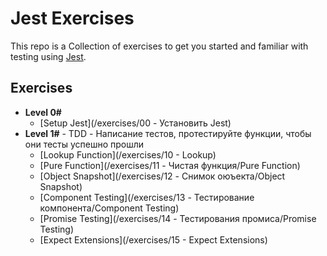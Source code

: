 # Jest Exercises

This repo is a Collection of exercises to get you started and familiar with testing using [Jest](facebook/jest).
  
## Exercises

- **Level 0#**
  - [Setup Jest](/exercises/00 - Установить Jest)
- **Level 1#** - TDD - Написание тестов, протестируйте функции, чтобы они тесты успешно прошли
  - [Lookup Function](/exercises/10 - Lookup)
  - [Pure Function](/exercises/11 - Чистая функция/Pure Function)
  - [Object Snapshot](/exercises/12 - Снимок оюъекта/Object Snapshot)
  - [Component Testing](/exercises/13 - Тестирование компонента/Component Testing)
  - [Promise Testing](/exercises/14 - Тестирования промиса/Promise Testing)
  - [Expect Extensions](/exercises/15 - Expect Extensions)
